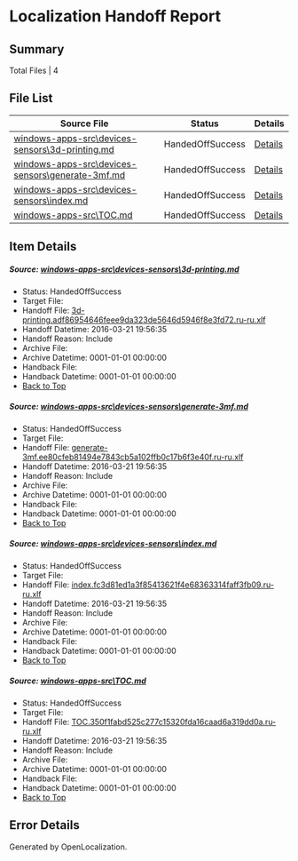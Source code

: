 # <a name='report-top'></a> Localization Handoff Report

## Summary
 Total Files | 4

## File List
 Source File | Status | Details 
 ----------- | ------ | ------- 
 [windows-apps-src\devices-sensors\3d-printing.md](https://github.com/Microsoft/windows-apps/blob/5d115a7944efa26c1bb733aecfbfeb0b9a407ccd/windows-apps-src/devices-sensors/3d-printing.md) | HandedOffSuccess | [Details](#10985dec69a38e1ec7452de069768b572e2f5aca1939)
 [windows-apps-src\devices-sensors\generate-3mf.md](https://github.com/Microsoft/windows-apps/blob/5d115a7944efa26c1bb733aecfbfeb0b9a407ccd/windows-apps-src/devices-sensors/generate-3mf.md) | HandedOffSuccess | [Details](#6ac30be914c46cf953a3f1c344fa0441bed2f8d91975)
 [windows-apps-src\devices-sensors\index.md](https://github.com/Microsoft/windows-apps/blob/5d115a7944efa26c1bb733aecfbfeb0b9a407ccd/windows-apps-src/devices-sensors/index.md) | HandedOffSuccess | [Details](#2e5857327dd1f218fa66552d81a31dc6088cebaa2001)
 [windows-apps-src\TOC.md](https://github.com/Microsoft/windows-apps/blob/5d115a7944efa26c1bb733aecfbfeb0b9a407ccd/windows-apps-src/TOC.md) | HandedOffSuccess | [Details](#5e75c56b6156675aecb14928fd2226068ec1a7623474)

## Item Details
##### <a name='10985dec69a38e1ec7452de069768b572e2f5aca1939'></a> Source: [windows-apps-src\devices-sensors\3d-printing.md](https://github.com/Microsoft/windows-apps/blob/5d115a7944efa26c1bb733aecfbfeb0b9a407ccd/windows-apps-src/devices-sensors/3d-printing.md)
* Status: HandedOffSuccess
* Target File: 
* Handoff File: [3d-printing.adf86954646feee9da323de5646d5946f8e3fd72.ru-ru.xlf](https://github.com/Microsoft/WDG.handoff/blob/0ecaddaeaba66d9d3ef8c331b33151c05ed922ac/ol-handoff/Microsoft/windows-apps.ru-ru/master/3d-printing.adf86954646feee9da323de5646d5946f8e3fd72.ru-ru.xlf)
* Handoff Datetime: 2016-03-21 19:56:35
* Handoff Reason: Include
* Archive File: 
* Archive Datetime: 0001-01-01 00:00:00
* Handback File: 
* Handback Datetime: 0001-01-01 00:00:00
* [Back to Top](#report-top)

##### <a name='6ac30be914c46cf953a3f1c344fa0441bed2f8d91975'></a> Source: [windows-apps-src\devices-sensors\generate-3mf.md](https://github.com/Microsoft/windows-apps/blob/5d115a7944efa26c1bb733aecfbfeb0b9a407ccd/windows-apps-src/devices-sensors/generate-3mf.md)
* Status: HandedOffSuccess
* Target File: 
* Handoff File: [generate-3mf.ee80cfeb81494e7843cb5a102ffb0c17b6f3e40f.ru-ru.xlf](https://github.com/Microsoft/WDG.handoff/blob/0ecaddaeaba66d9d3ef8c331b33151c05ed922ac/ol-handoff/Microsoft/windows-apps.ru-ru/master/generate-3mf.ee80cfeb81494e7843cb5a102ffb0c17b6f3e40f.ru-ru.xlf)
* Handoff Datetime: 2016-03-21 19:56:35
* Handoff Reason: Include
* Archive File: 
* Archive Datetime: 0001-01-01 00:00:00
* Handback File: 
* Handback Datetime: 0001-01-01 00:00:00
* [Back to Top](#report-top)

##### <a name='2e5857327dd1f218fa66552d81a31dc6088cebaa2001'></a> Source: [windows-apps-src\devices-sensors\index.md](https://github.com/Microsoft/windows-apps/blob/5d115a7944efa26c1bb733aecfbfeb0b9a407ccd/windows-apps-src/devices-sensors/index.md)
* Status: HandedOffSuccess
* Target File: 
* Handoff File: [index.fc3d81ed1a3f85413621f4e68363314faff3fb09.ru-ru.xlf](https://github.com/Microsoft/WDG.handoff/blob/0ecaddaeaba66d9d3ef8c331b33151c05ed922ac/ol-handoff/Microsoft/windows-apps.ru-ru/master/index.fc3d81ed1a3f85413621f4e68363314faff3fb09.ru-ru.xlf)
* Handoff Datetime: 2016-03-21 19:56:35
* Handoff Reason: Include
* Archive File: 
* Archive Datetime: 0001-01-01 00:00:00
* Handback File: 
* Handback Datetime: 0001-01-01 00:00:00
* [Back to Top](#report-top)

##### <a name='5e75c56b6156675aecb14928fd2226068ec1a7623474'></a> Source: [windows-apps-src\TOC.md](https://github.com/Microsoft/windows-apps/blob/5d115a7944efa26c1bb733aecfbfeb0b9a407ccd/windows-apps-src/TOC.md)
* Status: HandedOffSuccess
* Target File: 
* Handoff File: [TOC.350f1fabd525c277c15320fda16caad6a319dd0a.ru-ru.xlf](https://github.com/Microsoft/WDG.handoff/blob/0ecaddaeaba66d9d3ef8c331b33151c05ed922ac/ol-handoff/Microsoft/windows-apps.ru-ru/master/TOC.350f1fabd525c277c15320fda16caad6a319dd0a.ru-ru.xlf)
* Handoff Datetime: 2016-03-21 19:56:35
* Handoff Reason: Include
* Archive File: 
* Archive Datetime: 0001-01-01 00:00:00
* Handback File: 
* Handback Datetime: 0001-01-01 00:00:00
* [Back to Top](#report-top)


## Error Details

Generated by OpenLocalization.
